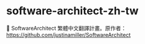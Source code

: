 # software-architect-zh-tw
📖  SoftwareArchitect 繁體中文翻譯計畫。原作者：https://github.com/justinamiller/SoftwareArchitect
